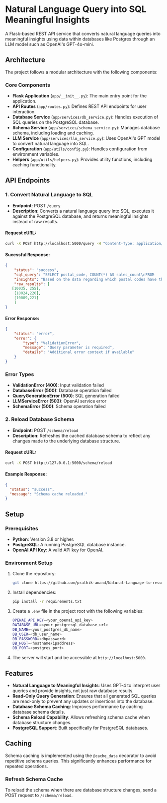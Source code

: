 
# Natural Language Query into SQL Meaningful Insights

A Flask-based REST API service that converts natural language queries into meaningful insights using data within databases like Postgres through an LLM model such as OpenAI's GPT-4o-mini.

## Architecture

The project follows a modular architecture with the following components:

### Core Components

- **Flask Application** (`app/__init__.py`): The main entry point for the application.
- **API Routes** (`app/routes.py`): Defines REST API endpoints for user interaction.
- **Database Service** (`app/services/db_service.py`): Handles execution of SQL queries on the PostgreSQL database.
- **Schema Service** (`app/services/schema_service.py`): Manages database schema, including loading and caching.
- **LLM Service** (`app/services/llm_service.py`): Uses OpenAI's GPT model to convert natural language into SQL.
- **Configuration** (`app/utils/config.py`): Handles configuration from environment variables.
- **Helpers** (`app/utils/helpers.py`): Provides utility functions, including caching functionality.

## API Endpoints

### 1. Convert Natural Language to SQL

- **Endpoint**: POST `/query`
- **Description**: Converts a natural language query into SQL, executes it against the PostgreSQL database, and returns meaningful insights instead of raw results.

#### Request cURL:

```bash
curl -X POST http://localhost:5000/query -H "Content-Type: application/json" -d '{"query": "Show me all orders placed in the last 7 days."}'
```

#### Sucessful Response:

```json
{
    "status": "success",
    "sql_query": "SELECT postal_code, COUNT(*) AS sales_count\nFROM        orders\nGROUP BY postal_code\nORDER BY sales_count DESC",
    "insights": "Based on the data regarding which postal codes have the highest sales, several insights can be drawn:\n\n1. **Top Postal Codes**: The most successful postal code is 10035, with a total of 255 sales. It is followed closely by 10024 and 10009, showing that these areas are incredibly strong markets for the product..",
    "raw_results": [
   [10035, 255],
    [10024,226],
    [10009,221]
    ]
}
```

#### Error Response:
```json
{
    "status": "error",
    "error": {
        "type": "ValidationError",
        "message": "Query parameter is required",
        "details": "Additional error context if available"
    }
}
```

### Error Types
- **ValidationError (400)**: Input validation failed
- **DatabaseError (500):** Database operation failed
- **QueryGenerationError (500)**: SQL generation failed
- **LLMServiceError (503)**: OpenAI service error
- **SchemaError (500)**: Schema operation failed



### 2. Reload Database Schema

- **Endpoint**: POST `/schema/reload`
- **Description**: Refreshes the cached database schema to reflect any changes made to the underlying database structure.

#### Request cURL:

```bash
curl -X POST http://127.0.0.1:5000/schema/reload
```

#### Example Response:

```json
{
  "status": "success",
  "message": "Schema cache reloaded."
}
```

## Setup

### Prerequisites

- **Python**: Version 3.8 or higher.
- **PostgreSQL**: A running PostgreSQL database instance.
- **OpenAI API Key**: A valid API key for OpenAI.

### Environment Setup

1. Clone the repository:

   ```bash
   git clone https://github.com/prathik-anand/Natural-Language-to-results-from-DB-using-LLM.git
   ```

2. Install dependencies:

   ```bash
   pip install -r requirements.txt
   ```

3. Create a `.env` file in the project root with the following variables:

   ```bash
   OPENAI_API_KEY=<your_openai_api_key>
   DATABASE_URL=<your_postgresql_database_url>
   DB_NAME=<your_postgres_db_name>
   DB_USER=<db_user_name>
   DB_PASSWORD=<dbpassword>
   DB_HOST=<hostname/ipaddress>
   DB_PORT=<postgres_port>
   ```

4. The server will start and be accessible at `http://localhost:5000`.

## Features

- **Natural Language to Meaningful Insights**: Uses GPT-4 to interpret user queries and provide insights, not just raw database results.
- **Read-Only Query Generation**: Ensures that all generated SQL queries are read-only to prevent any updates or insertions into the database.
- **Database Schema Caching**: Improves performance by caching database schema details.
- **Schema Reload Capability**: Allows refreshing schema cache when database structure changes.
- **PostgreSQL Support**: Built specifically for PostgreSQL databases.

## Caching

Schema caching is implemented using the `@cache_data` decorator to avoid repetitive schema queries. This significantly enhances performance for repeated operations.

### Refresh Schema Cache

To reload the schema when there are database structure changes, send a POST request to `/schema/reload`.
